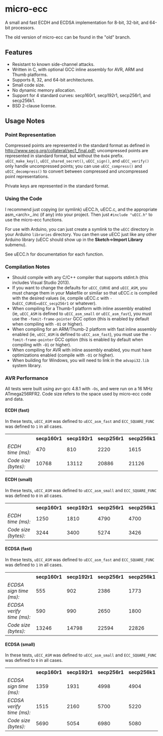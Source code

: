 micro-ecc
==========

A small and fast ECDH and ECDSA implementation for 8-bit, 32-bit, and 64-bit processors.

The old version of micro-ecc can be found in the "old" branch.

Features
--------

 * Resistant to known side-channel attacks.
 * Written in C, with optional GCC inline assembly for AVR, ARM and Thumb platforms.
 * Supports 8, 32, and 64-bit architectures.
 * Small code size.
 * No dynamic memory allocation.
 * Support for 4 standard curves: secp160r1, secp192r1, secp256r1, and secp256k1.
 * BSD 2-clause license.

Usage Notes
-----------
### Point Representation ###
Compressed points are represented in the standard format as defined in http://www.secg.org/collateral/sec1_final.pdf; uncompressed points are represented in standard format, but without the `0x04` prefix. `uECC_make_key()`, `uECC_shared_secret()`, `uECC_sign()`, and `uECC_verify()` only handle uncompressed points; you can use `uECC_compress()` and `uECC_decompress()` to convert between compressed and uncompressed point representations.

Private keys are represented in the standard format.

### Using the Code ###

I recommend just copying (or symlink) uECC.h, uECC.c, and the appropriate asm\_&lt;arch&gt;\_.inc (if any) into your project. Then just `#include "uECC.h"` to use the micro-ecc functions.

For use with Arduino, you can just create a symlink to the `uECC` directory in your Arduino `libraries` directory. You can then use uECC just like any other Arduino library (uECC should show up in the **Sketch**=>**Import Library** submenu).

See uECC.h for documentation for each function.

### Compilation Notes ###

 * Should compile with any C/C++ compiler that supports stdint.h (this includes Visual Studio 2013).
 * If you want to change the defaults for `uECC_CURVE` and `uECC_ASM`, you must change them in your Makefile or similar so that uECC.c is compiled with the desired values (ie, compile uECC.c with `-DuECC_CURVE=uECC_secp256r1` or whatever).
 * When compiling for a Thumb-1 platform with inline assembly enabled (ie, `uECC_ASM` is defined to `uECC_asm_small` or `uECC_asm_fast`), you must use the `-fomit-frame-pointer` GCC option (this is enabled by default when compiling with `-O1` or higher).
  * When compiling for an ARM/Thumb-2 platform with fast inline assembly enabled (ie, `uECC_ASM` is defined to `uECC_asm_fast`), you must use the `-fomit-frame-pointer` GCC option (this is enabled by default when compiling with `-O1` or higher).
 * When compiling for AVR with inline assembly enabled, you must have optimizations enabled (compile with `-O1` or higher).
 * When building for Windows, you will need to link in the `advapi32.lib` system library.

### AVR Performance ###

All tests were built using avr-gcc 4.8.1 with `-Os`, and were run on a 16 MHz ATmega256RFR2. Code size refers to the space used by micro-ecc code and data.

#### ECDH (fast) ####

In these tests, `uECC_ASM` was defined to `uECC_asm_fast` and `ECC_SQUARE_FUNC` was defined to `1` in all cases.

<table>
	<tr>
		<th></th>
		<th>secp160r1</th>
		<th>secp192r1</th>
		<th>secp256r1</th>
		<th>secp256k1</th>
	</tr>
	<tr>
		<td><em>ECDH time (ms):</em></td>
		<td>470</td>
		<td>810</td>
		<td>2220</td>
		<td>1615</td>
	</tr>
	<tr>
		<td><em>Code size (bytes):</em></td>
		<td>10768</td>
		<td>13112</td>
		<td>20886</td>
		<td>21126</td>
	</tr>
</table>

#### ECDH (small) ####

In these tests, `uECC_ASM` was defined to `uECC_asm_small` and `ECC_SQUARE_FUNC` was defined to `0` in all cases.

<table>
	<tr>
		<th></th>
		<th>secp160r1</th>
		<th>secp192r1</th>
		<th>secp256r1</th>
		<th>secp256k1</th>
	</tr>
	<tr>
		<td><em>ECDH time (ms):</em></td>
		<td>1250</td>
		<td>1810</td>
		<td>4790</td>
		<td>4700</td>
	</tr>
	<tr>
		<td><em>Code size (bytes):</em></td>
		<td>3244</td>
		<td>3400</td>
		<td>5274</td>
		<td>3426</td>
	</tr>
</table>

#### ECDSA (fast) ####

In these tests, `uECC_ASM` was defined to `uECC_asm_fast` and `ECC_SQUARE_FUNC` was defined to `1` in all cases.

<table>
	<tr>
		<th></th>
		<th>secp160r1</th>
		<th>secp192r1</th>
		<th>secp256r1</th>
		<th>secp256k1</th>
	</tr>
	<tr>
		<td><em>ECDSA sign time (ms):</em></td>
		<td>555</td>
		<td>902</td>
		<td>2386</td>
		<td>1773</td>
	</tr>
	<tr>
		<td><em>ECDSA verify time (ms):</em></td>
		<td>590</td>
		<td>990</td>
		<td>2650</td>
		<td>1800</td>
	</tr>
	<tr>
		<td><em>Code size (bytes):</em></td>
		<td>13246</td>
		<td>14798</td>
		<td>22594</td>
		<td>22826</td>
	</tr>
</table>

#### ECDSA (small) ####

In these tests, `uECC_ASM` was defined to `uECC_asm_small` and `ECC_SQUARE_FUNC` was defined to `0` in all cases.

<table>
	<tr>
		<th></th>
		<th>secp160r1</th>
		<th>secp192r1</th>
		<th>secp256r1</th>
		<th>secp256k1</th>
	</tr>
	<tr>
		<td><em>ECDSA sign time (ms):</em></td>
		<td>1359</td>
		<td>1931</td>
		<td>4998</td>
		<td>4904</td>
	</tr>
	<tr>
		<td><em>ECDSA verify time (ms):</em></td>
		<td>1515</td>
		<td>2160</td>
		<td>5700</td>
		<td>5220</td>
	</tr>
	<tr>
		<td><em>Code size (bytes):</em></td>
		<td>5690</td>
		<td>5054</td>
		<td>6980</td>
		<td>5080</td>
	</tr>
</table>
